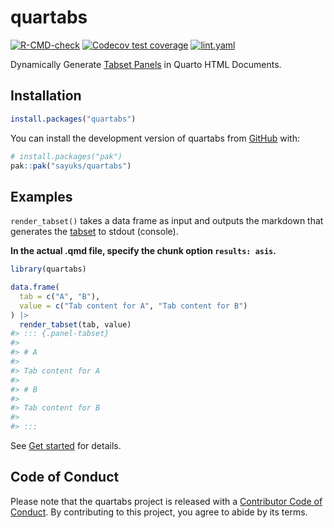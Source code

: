 
<!-- README.md is generated from README.Rmd. Please edit that file -->

# quartabs

<!-- badges: start -->

[![R-CMD-check](https://github.com/sayuks/quartabs/actions/workflows/R-CMD-check.yaml/badge.svg)](https://github.com/sayuks/quartabs/actions/workflows/R-CMD-check.yaml)
[![Codecov test
coverage](https://codecov.io/gh/sayuks/quartabs/graph/badge.svg)](https://app.codecov.io/gh/sayuks/quartabs)
[![lint.yaml](https://github.com/sayuks/quartabs/actions/workflows/lint.yaml/badge.svg)](https://github.com/sayuks/quartabs/actions/workflows/lint.yaml)
<!-- badges: end -->

Dynamically Generate [Tabset
Panels](https://quarto.org/docs/output-formats/html-basics.html#tabsets)
in Quarto HTML Documents.

## Installation

``` r
install.packages("quartabs")
```

You can install the development version of quartabs from
[GitHub](https://github.com/) with:

``` r
# install.packages("pak")
pak::pak("sayuks/quartabs")
```

## Examples

`render_tabset()` takes a data frame as input and outputs the markdown
that generates the
[tabset](https://quarto.org/docs/output-formats/html-basics.html#tabsets)
to stdout (console).

**In the actual .qmd file, specify the chunk option `results: asis`.**

``` r
library(quartabs)

data.frame(
  tab = c("A", "B"),
  value = c("Tab content for A", "Tab content for B")
) |>
  render_tabset(tab, value)
#> ::: {.panel-tabset}
#> 
#> # A
#> 
#> Tab content for A
#> 
#> # B
#> 
#> Tab content for B
#> 
#> :::
```

See [Get
started](https://sayuks.github.io/quartabs/vignettes/get_started.html)
for details.

## Code of Conduct

Please note that the quartabs project is released with a [Contributor
Code of
Conduct](https://contributor-covenant.org/version/2/1/CODE_OF_CONDUCT.html).
By contributing to this project, you agree to abide by its terms.
